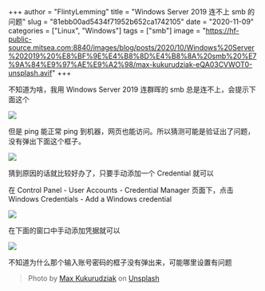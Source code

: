 +++
author = "FlintyLemming"
title = "Windows Server 2019 连不上 smb 的问题"
slug = "81ebb00ad5434f71952b652ca1742105"
date = "2020-11-09"
categories = ["Linux", "Windows"]
tags = ["smb"]
image = "https://hf-public-source.mitsea.com:8840/images/blog/posts/2020/10/Windows%20Server%202019%20%E8%BF%9E%E4%B8%8D%E4%B8%8A%20smb%20%E7%9A%84%E9%97%AE%E9%A2%98/max-kukurudziak-eQA03CVWOT0-unsplash.avif"
+++

不知道为啥，我用 Windows Server 2019 连群晖的 smb 总是连不上，会提示下面这个

![](https://hf-public-source.mitsea.com:8840/images/blog/posts/2020/10/Windows%20Server%202019%20%E8%BF%9E%E4%B8%8D%E4%B8%8A%20smb%20%E7%9A%84%E9%97%AE%E9%A2%98/2020-10-27_2.26.41.avif)

但是 ping 能正常 ping 到机器，网页也能访问。所以猜测可能是验证出了问题，没有弹出下面这个框子。

![](https://hf-public-source.mitsea.com:8840/images/blog/posts/2020/10/Windows%20Server%202019%20%E8%BF%9E%E4%B8%8D%E4%B8%8A%20smb%20%E7%9A%84%E9%97%AE%E9%A2%98/2020-10-27_2.38.23.avif)

猜到原因的话就比较好办了，只要手动添加一个 Credential 就可以

在 Control Panel - User Accounts - Credential Manager 页面下，点击 Windows Credentials - Add a Windows credential

![](https://hf-public-source.mitsea.com:8840/images/blog/posts/2020/10/Windows%20Server%202019%20%E8%BF%9E%E4%B8%8D%E4%B8%8A%20smb%20%E7%9A%84%E9%97%AE%E9%A2%98/2020-10-27_2.39.12.avif)

在下面的窗口中手动添加凭据就可以

![](https://hf-public-source.mitsea.com:8840/images/blog/posts/2020/10/Windows%20Server%202019%20%E8%BF%9E%E4%B8%8D%E4%B8%8A%20smb%20%E7%9A%84%E9%97%AE%E9%A2%98/2020-10-27_3.15.39.avif)

不知道为什么那个输入账号密码的框子没有弹出来，可能哪里设置有问题

> Photo by [Max Kukurudziak](https://unsplash.com/@maxkuk?utm_source=unsplash&utm_medium=referral&utm_content=creditCopyText) on [Unsplash](https://unsplash.com/?utm_source=unsplash&utm_medium=referral&utm_content=creditCopyText)
